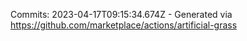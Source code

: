 Commits: 2023-04-17T09:15:34.674Z - Generated via https://github.com/marketplace/actions/artificial-grass
<br>
